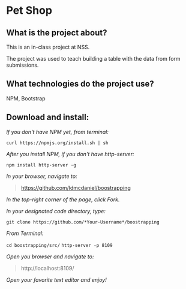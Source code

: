 # Pet Shop

## What is the project about?

This is an in-class project at NSS.

The project was used to teach building a table with the data from form submissions.

## What technologies do the project use?

NPM, Bootstrap

## Download and install:

*If you don't have NPM yet, from terminal:*

````curl https://npmjs.org/install.sh | sh````

*After you install NPM, if you don't have http-server:*

````npm install http-server -g````

*In your browser, navigate to:*
>https://github.com/ldmcdaniel/boostrapping

*In the top-right corner of the page, click Fork.*

*In your designated code directory, type:*

````git clone https://github.com/*Your-Username*/boostrapping````

*From Terminal:*

````cd boostrapping/src/````
````http-server -p 8109````

*Open you browser and navigate to:*

>http://localhost:8109/

*Open your favorite text editor and enjoy!*

